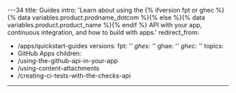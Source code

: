 ---34
title: Guides
intro: 'Learn about using the {% ifversion fpt or ghec %}{% data variables.product.prodname_dotcom %}{% else %}{% data variables.product.product_name %}{% endif %} API with your app, continuous integration, and how to build with apps.'
redirect_from:
  - /apps/quickstart-guides
versions:
  fpt: '*'
  ghes: '*'
  ghae: '*'
  ghec: '*'
topics:
  - GitHub Apps
children:
  - /using-the-github-api-in-your-app
  - /using-content-attachments
  - /creating-ci-tests-with-the-checks-api
---

